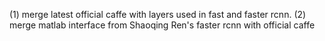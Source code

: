 (1) merge latest official caffe with layers used in fast and faster rcnn.
(2) merge matlab interface from Shaoqing Ren's faster rcnn with official caffe

